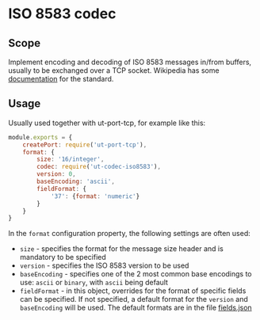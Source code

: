 # ISO 8583 codec

## Scope

Implement encoding and decoding of ISO 8583 messages in/from buffers, usually to
be exchanged over a TCP socket. Wikipedia has some
[documentation](http://en.wikipedia.org/wiki/ISO_8583) for the standard.

## Usage

Usually used together with ut-port-tcp, for example like this:

```js
module.exports = {
    createPort: require('ut-port-tcp'),
    format: {
        size: '16/integer',
        codec: require('ut-codec-iso8583'),
        version: 0,
        baseEncoding: 'ascii',
        fieldFormat: {
            '37': {format: 'numeric'}
        }
    }
}
```

In the ```format``` configuration property, the following settings are often used:

- ```size``` - specifies the format for the message size header and is mandatory
  to be specified
- ```version``` - specifies the ISO 8583 version to be used
- ```baseEncoding``` - specifies one of the 2 most common base encodings to
  use: ```ascii``` or ```binary```, with ```ascii``` being default
- ```fieldFormat``` - in this object, overrides for the format of specific fields
  can be specified. If not specified, a default format for the ```version```
  and ```baseEncoding``` will be used. The default formats are in the file [fields.json](./fields.json)
